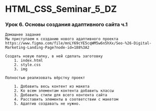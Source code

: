 # HTML_CSS_Seminar_5_DZ

### Урок 6. Основы создания адаптивного сайта ч.1


    Домашнее задание
    Мы приступаем к созданию нового адаптивного проекта
    https://www.figma.com/file/mnLY69cYE5cqWM5w6n5hXx/Seo-%26-Digital-Marketing-Landing-Page?node-id=188%3A2 
    
    Создать новую папку, в ней сделать заготовку
        1. index.html
        2. style.css
        3. img
    
    Полностью реализовать вёрстку проект
    
        1. Добавить весь контент из макета
        2. Ко всем элементам контента добавить классы
        3. Добавить стили для всего контента сайта
        4. Расставить элементы в соответствии с макетом
        5. Адаптив создавать не нужно. 

